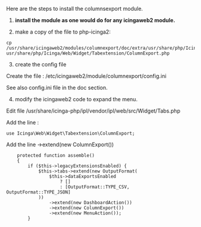 Here are the steps to install the columnsexport module.

1. <b>install the module as one would do for any icingaweb2 module.</b>

2. make a copy of the file to php-icinga2:
```
cp /usr/share/icingaweb2/modules/columnexport/doc/extra/usr/share/php/Icinga/Web/Widget/Tabextension/ColumnExport.php usr/share/php/Icinga/Web/Widget/Tabextension/ColumnExport.php 
```
3. create the config file

Create the file : /etc/icingaweb2/module/columnexport/config.ini

See also config.ini file in the doc section.

4. modify the icingaweb2 code to expand the menu.

Edit file /usr/share/icinga-php/ipl/vendor/ipl/web/src/Widget/Tabs.php

Add the line : 
```
use Icinga\Web\Widget\Tabextension\ColumnExport;
```

Add the line  ->extend(new ColumnExport())
```
    protected function assemble()
    {
        if ($this->legacyExtensionsEnabled) {
            $this->tabs->extend(new OutputFormat(
                $this->dataExportsEnabled
                    ? []
                    : [OutputFormat::TYPE_CSV, OutputFormat::TYPE_JSON]
            ))
                ->extend(new DashboardAction())
                ->extend(new ColumnExport())
                ->extend(new MenuAction());
        }
```
